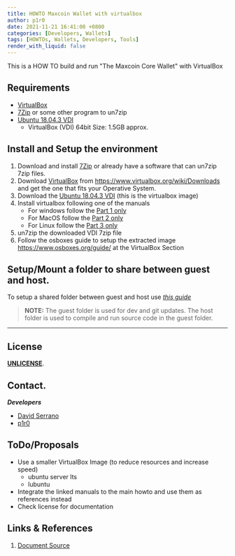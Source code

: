 ```yaml
---
title: HOWTO Maxcoin Wallet with virtualbox 
author: p1r0
date: 2021-11-21 16:41:00 +0800
categories: [Developers, Wallets]
tags: [HOWTOs, Wallets, Developers, Tools]
render_with_liquid: false
---
```


This is a HOW TO build and run "The Maxcoin Core Wallet" with VirtualBox

## Requirements

* [VirtualBox](https://www.virtualbox.org/) 
* [7Zip](https://www.7-zip.org/) or some other program to un7zip
* [Ubuntu 18.04.3 VDI](https://www.osboxes.org/ubuntu/) 
  - VirtualBox (VDI) 64bit  Size: 1.5GB approx.


## Install and Setup the environment

1. Download and install [7Zip](https://www.7-zip.org/) or already have a software that can un7zip 7zip files.
2. Download [VirtualBox](https://www.virtualbox.org/) from https://www.virtualbox.org/wiki/Downloads and get the one that fits your Operative System.
3. Download the [Ubuntu 18.04.3 VDI](https://www.osboxes.org/ubuntu/) (this is the virtualbox image)
4. Install virtualbox following one of the manuals
   * For windows follow the [Part 1 only](https://www.wikihow.com/Install-VirtualBox)
   * For MacOS follow the [Part 2 only](https://www.wikihow.com/Install-VirtualBox)
   * For Linux follow the [Part 3 only](https://www.wikihow.com/Install-VirtualBox)
6. un7zip the downloaded VDI 7zip file
7. Follow the osboxes guide to setup the extracted image https://www.osboxes.org/guide/ at the VirtualBox Section

## Setup/Mount a folder to share between guest and host.

To setup a shared folder between guest and host use [*this guide*](https://helpdeskgeek.com/virtualization/virtualbox-share-folder-host-guest/)

> **NOTE:**
> The guest folder is used for dev and git updates.
>The host folder is used to compile and run source code in the guest folder.


***
## License

[**UNLICENSE**](./LICENSE).

## Contact.

***Developers***
- [David Serrano](https://twitter.com/getmaxcoin)
- [p1r0](mailto:p1r0@nethunters.xyz)

## ToDo/Proposals

 - Use a smaller VirtualBox Image (to reduce resources and increase speed)
     - ubuntu server lts
     - lubuntu
 - Integrate the linked manuals to the main howto and use them as references instead
 - Check license for documentation

## Links & References
1. [Document Source](https://github.com/Max-Coin/virtualbox-dev-environment)

